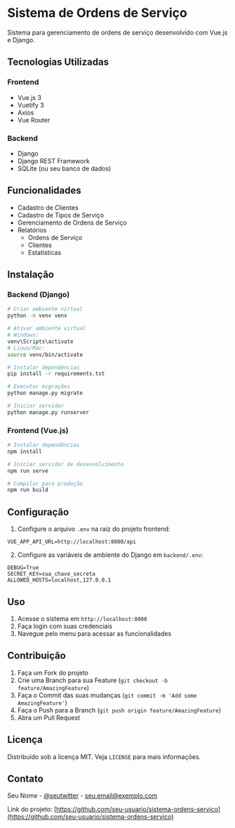 # Sistema de Ordens de Serviço

Sistema para gerenciamento de ordens de serviço desenvolvido com Vue.js e Django.

## Tecnologias Utilizadas

### Frontend
- Vue.js 3
- Vuetify 3
- Axios
- Vue Router

### Backend
- Django
- Django REST Framework
- SQLite (ou seu banco de dados)

## Funcionalidades

- Cadastro de Clientes
- Cadastro de Tipos de Serviço
- Gerenciamento de Ordens de Serviço
- Relatórios
  - Ordens de Serviço
  - Clientes
  - Estatísticas

## Instalação

### Backend (Django)

```bash
# Criar ambiente virtual
python -m venv venv

# Ativar ambiente virtual
# Windows:
venv\Scripts\activate
# Linux/Mac:
source venv/bin/activate

# Instalar dependências
pip install -r requirements.txt

# Executar migrações
python manage.py migrate

# Iniciar servidor
python manage.py runserver
```

### Frontend (Vue.js)

```bash
# Instalar dependências
npm install

# Iniciar servidor de desenvolvimento
npm run serve

# Compilar para produção
npm run build
```

## Configuração

1. Configure o arquivo `.env` na raiz do projeto frontend:
```env
VUE_APP_API_URL=http://localhost:8000/api
```

2. Configure as variáveis de ambiente do Django em `backend/.env`:
```env
DEBUG=True
SECRET_KEY=sua_chave_secreta
ALLOWED_HOSTS=localhost,127.0.0.1
```

## Uso

1. Acesse o sistema em `http://localhost:8000`
2. Faça login com suas credenciais
3. Navegue pelo menu para acessar as funcionalidades

## Contribuição

1. Faça um Fork do projeto
2. Crie uma Branch para sua Feature (`git checkout -b feature/AmazingFeature`)
3. Faça o Commit das suas mudanças (`git commit -m 'Add some AmazingFeature'`)
4. Faça o Push para a Branch (`git push origin feature/AmazingFeature`)
5. Abra um Pull Request

## Licença

Distribuído sob a licença MIT. Veja `LICENSE` para mais informações.

## Contato

Seu Nome - [@seutwitter](https://twitter.com/seutwitter) - seu.email@exemplo.com

Link do projeto: [https://github.com/seu-usuario/sistema-ordens-servico](https://github.com/seu-usuario/sistema-ordens-servico) 
